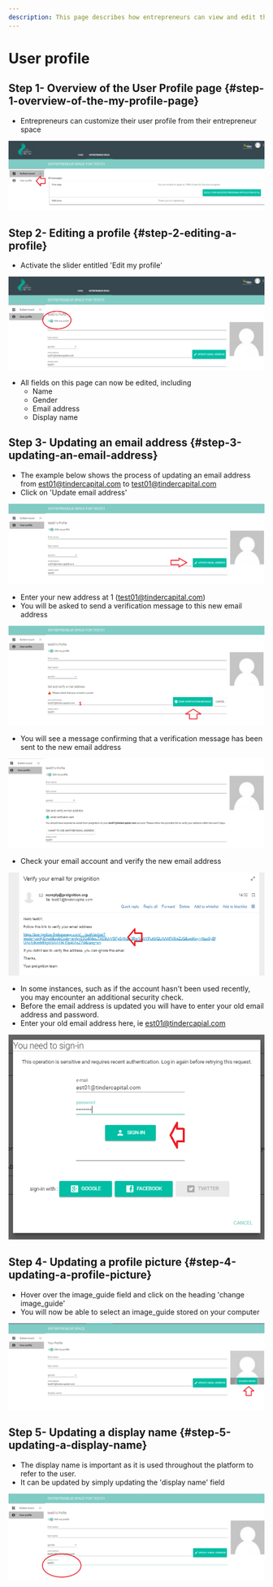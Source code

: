 ```yaml
---
description: This page describes how entrepreneurs can view and edit their user profile.
---
```


# User profile

## Step 1- Overview of the User Profile page {#step-1-overview-of-the-my-profile-page}

* Entrepreneurs can customize their user profile from their entrepreneur space

![](../.gitbook/assets/image_guide-22.png)

## Step 2- Editing a profile {#step-2-editing-a-profile}

* Activate the slider entitled 'Edit my profile'

![](../.gitbook/assets/image_guide-94.png)

* All fields on this page can now be edited, including
  * Name
  * Gender
  * Email address
  * Display name

## Step 3- Updating an email address {#step-3-updating-an-email-address}

* The example below shows the process of updating an email address from est01@tindercapital.com to test01@tindercapital.com
* Click on 'Update email address'

![](../.gitbook/assets/image_guide-31.png)

* Enter your new address at 1 \(test01@tindercapital.com\)
* You will be asked to send a verification message to this new email address

![](../.gitbook/assets/image_guide-57.png)

* You will see a message confirming that a verification message has been sent to the new email address

![](../.gitbook/assets/image_guide-13.png)

* Check your email account and verify the new email address

![](../.gitbook/assets/image_guide-18.png)

* In some instances, such as if the account hasn't been used recently, you may encounter an additional security check.
* Before the email address is updated you will have to enter your old email address and password.
* Enter your old email address here, ie est01@tindercapial.com

![](../.gitbook/assets/image_guide-68.png)

## Step 4- Updating a profile picture {#step-4-updating-a-profile-picture}

* Hover over the image\_guide field and click on the heading 'change image\_guide'
* You will now be able to select an image\_guide stored on your computer

![](../.gitbook/assets/image_guide-20.png)

## Step 5- Updating a display name {#step-5-updating-a-display-name}

* The display name is important as it is used throughout the platform to refer to the user.
* It can be updated by simply updating the 'display name' field

![](../.gitbook/assets/image_guide-4.png)

